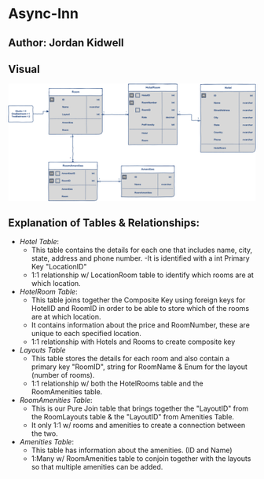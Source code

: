# Async-Inn

## Author: Jordan Kidwell

## Visual
![ERD for Async Inn](assets/AsyncInnERD1.png)


## Explanation of Tables & Relationships:
-  *Hotel Table*:
   - This table contains the details for each one that includes name, city, state, address and phone number. 
   -It is identified with a int Primary Key "LocationID"
   - 1:1 relationship w/ LocationRoom table to identify which rooms are at which location.
- *HotelRoom Table*:
  - This table joins together the Composite Key using foreign keys for HotelID and RoomID in order to be able to store which of the rooms are at which location.
  - It contains information about the price and RoomNumber, these are unique to each specified location.
  - 1:1 relationship with Hotels and Rooms to create composite key
- *Layouts Table* 
  - This table stores the details for each room and also contain a primary key "RoomID", string for RoomName & Enum for the layout (number of rooms).
  - 1:1 relationship w/ both the HotelRooms table and the RoomAmenities table.
- *RoomAmenities Table*:
  - This is our Pure Join table that brings together the "LayoutID" from the RoomLayouts table & the "LayoutID" from Amenities Table.
  - It only 1:1 w/ rooms and amenities to create a connection between the two. 
- *Amenities Table*:
  - This table has information about the amenities. (ID and Name)
  - 1:Many w/ RoomAmenities table to conjoin together with the layouts so that multiple amenities can be added.